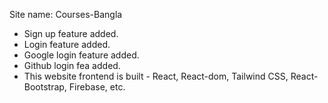 Site name: Courses-Bangla
* Sign up feature added.
* Login feature added.
* Google login feature added.
* Github login fea added.
* This website frontend is built  - React,  React-dom, Tailwind CSS, React-Bootstrap, Firebase, etc.